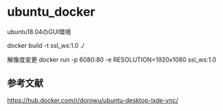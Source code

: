 # ubuntu_docker
ubuntu18.04のGUI環境

docker build -t ssl_ws:1.0 ./

解像度変更
docker run -p 6080:80 -e RESOLUTION=1920x1080 ssl_ws:1.0

## 参考文献
https://hub.docker.com/r/dorowu/ubuntu-desktop-lxde-vnc/